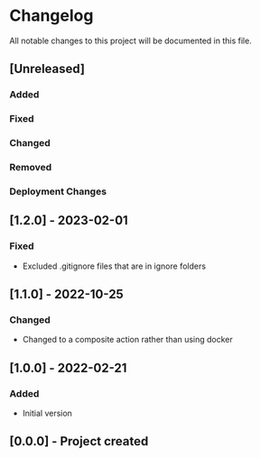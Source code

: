 ﻿# Changelog
All notable changes to this project will be documented in this file.

<!--
Please ADD ALL Changes to the UNRELEASED SECTION and not a specific release
-->

## [Unreleased]
### Added
### Fixed
### Changed
### Removed
### Deployment Changes

<!--
Releases that have at least been deployed to staging, BUT NOT necessarily released to live.  Changes should be moved from [Unreleased] into here as they are merged into the appropriate release branch
-->
## [1.2.0] - 2023-02-01
### Fixed
- Excluded .gitignore files that are in ignore folders

## [1.1.0] - 2022-10-25
### Changed
- Changed to a composite action rather than using docker

## [1.0.0] - 2022-02-21
### Added
- Initial version

## [0.0.0] - Project created